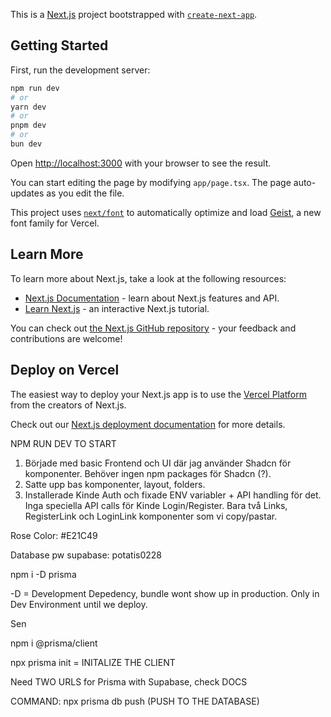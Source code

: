 This is a [Next.js](https://nextjs.org) project bootstrapped with [`create-next-app`](https://nextjs.org/docs/app/api-reference/cli/create-next-app).

## Getting Started

First, run the development server:

```bash
npm run dev
# or
yarn dev
# or
pnpm dev
# or
bun dev
```

Open [http://localhost:3000](http://localhost:3000) with your browser to see the result.

You can start editing the page by modifying `app/page.tsx`. The page auto-updates as you edit the file.

This project uses [`next/font`](https://nextjs.org/docs/app/building-your-application/optimizing/fonts) to automatically optimize and load [Geist](https://vercel.com/font), a new font family for Vercel.

## Learn More

To learn more about Next.js, take a look at the following resources:

- [Next.js Documentation](https://nextjs.org/docs) - learn about Next.js features and API.
- [Learn Next.js](https://nextjs.org/learn) - an interactive Next.js tutorial.

You can check out [the Next.js GitHub repository](https://github.com/vercel/next.js) - your feedback and contributions are welcome!

## Deploy on Vercel

The easiest way to deploy your Next.js app is to use the [Vercel Platform](https://vercel.com/new?utm_medium=default-template&filter=next.js&utm_source=create-next-app&utm_campaign=create-next-app-readme) from the creators of Next.js.

Check out our [Next.js deployment documentation](https://nextjs.org/docs/app/building-your-application/deploying) for more details.




NPM RUN DEV TO START


1. Började med basic Frontend och UI där jag använder Shadcn för komponenter. Behöver ingen npm packages för Shadcn (?).
2. Satte upp bas komponenter, layout, folders.
3. Installerade Kinde Auth och fixade ENV variabler + API handling för det. Inga speciella API calls för Kinde Login/Register. Bara två Links, RegisterLink och LoginLink komponenter som vi copy/pastar.

Rose Color: #E21C49


Database pw supabase: potatis0228

npm i -D prisma

-D = Development Depedency, bundle wont show up in production. Only in Dev Environment until we deploy.

Sen

npm i @prisma/client

npx prisma init = INITALIZE THE CLIENT

Need TWO URLS for Prisma with Supabase, check DOCS

COMMAND: npx prisma db push (PUSH TO THE DATABASE)